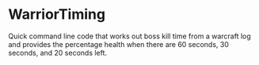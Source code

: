 # WarriorTiming

Quick command line code that works out boss kill time from a warcraft log and provides the percentage health when there are 60 seconds, 30 seconds, and 20 seconds left.

